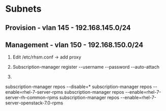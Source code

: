 
Subnets
=======

Provision - vlan 145 - 192.168.145.0/24
-----

Management - vlan 150 - 192.168.150.0/24
------

1. Edit /etc/rhsm.conf -> add proxy

2. Subscription-manager register --username <username> --password <password> --auto-attach

3.
subscription-manager repos --disable=*
subscription-manager repos --enable=rhel-7-server-rpms
subscription-manager repos --enable=rhel-7-server-rh-common-rpms
subscription-manager repos --enable=rhel-7-server-openstack-7.0-rpms
